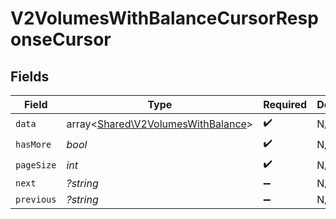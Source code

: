 # V2VolumesWithBalanceCursorResponseCursor


## Fields

| Field                                                                             | Type                                                                              | Required                                                                          | Description                                                                       | Example                                                                           |
| --------------------------------------------------------------------------------- | --------------------------------------------------------------------------------- | --------------------------------------------------------------------------------- | --------------------------------------------------------------------------------- | --------------------------------------------------------------------------------- |
| `data`                                                                            | array<[Shared\V2VolumesWithBalance](../../Models/Shared/V2VolumesWithBalance.md)> | :heavy_check_mark:                                                                | N/A                                                                               |                                                                                   |
| `hasMore`                                                                         | *bool*                                                                            | :heavy_check_mark:                                                                | N/A                                                                               | false                                                                             |
| `pageSize`                                                                        | *int*                                                                             | :heavy_check_mark:                                                                | N/A                                                                               | 15                                                                                |
| `next`                                                                            | *?string*                                                                         | :heavy_minus_sign:                                                                | N/A                                                                               |                                                                                   |
| `previous`                                                                        | *?string*                                                                         | :heavy_minus_sign:                                                                | N/A                                                                               | YXVsdCBhbmQgYSBtYXhpbXVtIG1heF9yZXN1bHRzLol=                                      |